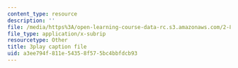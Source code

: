 ```yaml
---
content_type: resource
description: ''
file: /media/https%3A/open-learning-course-data-rc.s3.amazonaws.com/2-830j-control-of-manufacturing-processes-sma-6303-spring-2008/a3ee794f811e54358f575bc4bbfdcb93_0INq0CFpXpo.vtt
file_type: application/x-subrip
resourcetype: Other
title: 3play caption file
uid: a3ee794f-811e-5435-8f57-5bc4bbfdcb93
---
```

